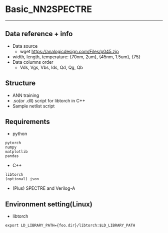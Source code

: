 # Basic_NN2SPECTRE
---

## Data reference + info
- Data source
    - wget https://analogicdesign.com/Files/p045.zip 
- width, length, temperature: {70nm, 2um}, {45nm, 1.5um}, {75}
- Data columns order
    - Vds, Vgs, Vbs, Ids, Qd, Qg, Qb

## Structure
- ANN training
- .so(or .dll) script for libtorch in C++
- Sample netlist script

## Requirements
- python
```
pytorch
numpy
matplotlib
pandas
```

- C++
```
libtorch
(optional) json
```

- (Plus) SPECTRE and Verilog-A

## Environment setting(Linux)
- libtorch
```
export LD_LIBRARY_PATH={foo.dir}/libtorch:$LD_LIBRARY_PATH 
```
